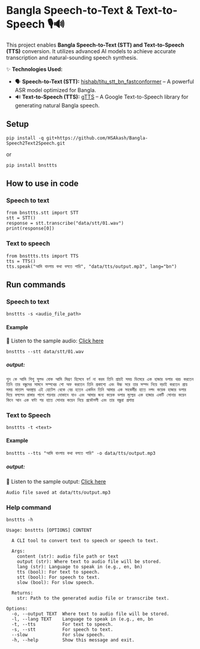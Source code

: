 # **Bangla Speech-to-Text & Text-to-Speech** 🎙️🔊  

This project enables **Bangla Speech-to-Text (STT) and Text-to-Speech (TTS)** conversion. It utilizes advanced AI models to achieve accurate transcription and natural-sounding speech synthesis.  

✨ **Technologies Used:**  
- 🗣️ **Speech-to-Text (STT):** [hishab/titu_stt_bn_fastconformer](https://huggingface.co/hishab/titu_stt_bn_fastconformer) – A powerful ASR model optimized for Bangla.  
- 🔊 **Text-to-Speech (TTS):** [gTTS](https://github.com/pndurette/gTTS) – A Google Text-to-Speech library for generating natural Bangla speech.  



## Setup
```
pip install -q git+https://github.com/HSAkash/Bangla-Speech2Text2Speech.git
```
or
```
pip install bnsttts
```

## How to use in code
### Speech to text
```
from bnsttts.stt import STT
stt = STT()
response = stt.transcribe("data/stt/01.wav")
print(response[0])
```
### Text to speech
```
from bnsttts.tts import TTS
tts = TTS()
tts.speak("আমি বাংলায় কথা বলতে পারি", "data/tts/output.mp3", lang="bn")
```



## Run commands
### Speech to text
```
bnsttts -s <audio_file_path>
```
#### Example
🎵 Listen to the sample audio: [Click here](data/stt/01.wav)

```
bnsttts --stt data/stt/01.wav
```
##### output:
```
শুন কে আমি শিশু সুলভ বোক আমি মিশ্রণ হিসেবে বর্ণ না করব তিনি প্রায়ই সময় ডিমেরে এক হাজার ডলার খরচ করতেন তিনি তার বন্ধুদের সামনে সম্পথের শো অফ করতেন তিনি প্রকাশ্যে এবং উচ্চ সরে তার সম্পদ নিয়ে বড়াই করতেন প্রায় সময় মাতাল অবস্থায় এই হোটেল থেকে বের হতেন একদিন তিনি আমার এক সহকর্মীর হাতে নগদ কয়েক হাজার ডলার দিয়ে বললেন রাস্তার পাশে গয়নার দোকানে যাও এবং আমার জন্য কয়েক ডলার মূল্যের এক হাজার একটি সোনার কয়েন কিনে আন এক ঘন্টা পর হাতে সোনার কয়েন নিয়ে প্রকৌশলী এবং তার বন্ধুরা প্রশান্ত
```
### Text to Speech
```
bnsttts -t <text>
```
#### Example
```
bnsttts --tts "আমি বাংলায় কথা বলতে পারি" -o data/tts/output.mp3
```
##### output:
🎵 Listen to the sample output: [Click here](data/tts/output.mp3)
```
Audio file saved at data/tts/output.mp3
```

### Help command
```
bnsttts -h
```
```
Usage: bnsttts [OPTIONS] CONTENT

  A CLI tool to convert text to speech or speech to text.

  Args:
    content (str): audio file path or text
    output (str): Where text to audio file will be stored.
    lang (str): Language to speak in (e.g., en, bn)
    tts (bool): For text to speech.
    stt (bool): For speech to text.
    slow (bool): For slow speech.

  Returns:
    str: Path to the generated audio file or transcribe text.

Options:
  -o, --output TEXT  Where text to audio file will be stored.
  -l, --lang TEXT    Language to speak in (e.g., en, bn
  -t, --tts          For text to speech.
  -s, --stt          For speech to text.
  --slow             For slow speech.
  -h, --help         Show this message and exit.
```